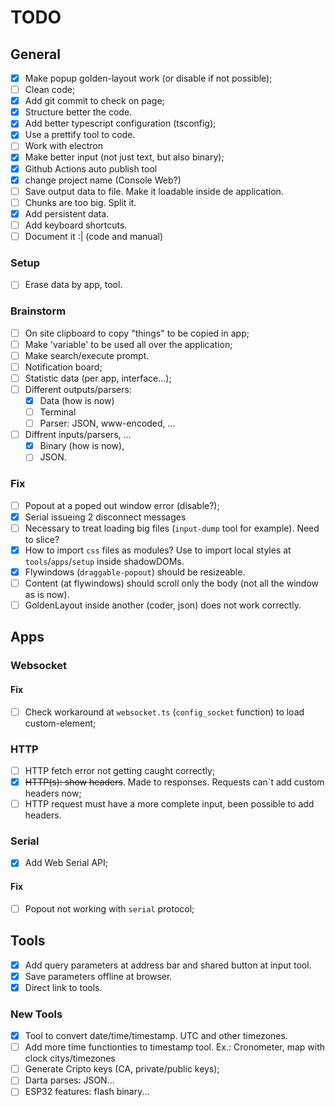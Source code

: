 # TODO

## General

- [x] Make popup golden-layout work (or disable if not possible);
- [ ] Clean code;
- [x] Add git commit to check on page;
- [x] Structure better the code.
- [x] Add better typescript configuration (tsconfig);
- [x] Use a prettify tool to code.
- [ ] Work with electron
- [x] Make better input (not just text, but also binary);
- [x] Github Actions auto publish tool
- [x] change project name (Console Web?)
- [ ] Save output data to file. Make it loadable inside de application.
- [ ] Chunks are too big. Split it.
- [x] Add persistent data.
- [ ] Add keyboard shortcuts.
- [ ] Document it :| (code and manual)

### Setup

- [ ] Erase data by app, tool.

### Brainstorm

- [ ] On site clipboard to copy "things" to be copied in app;
- [ ] Make 'variable' to be used all over the application;
- [ ] Make search/execute prompt.
- [ ] Notification board;
- [ ] Statistic data (per app, interface...);
- [ ] Different outputs/parsers:
  - [x] Data (how is now)
  - [ ] Terminal
  - [ ] Parser: JSON, www-encoded, ...
- [ ] Diffrent inputs/parsers, ...
  - [x] Binary (how is now),
  - [ ] JSON.

### Fix

- [ ] Popout at a poped out window error (disable?);
- [x] Serial issueing 2 disconnect messages
- [ ] Necessary to treat loading big files (`input-dump` tool for example). Need to slice?
- [x] How to import `css` files as modules? Use to import local styles at `tools`/`apps`/`setup` inside shadowDOMs.
- [x] Flywindows (`draggable-popout`) should be resizeable.
- [ ] Content (at flywindows) should scroll only the body (not all the window as is now).
- [ ] GoldenLayout inside another (coder, json) does not work correctly.

## Apps

### Websocket

#### Fix

- [ ] Check workaround at `websocket.ts` (`config_socket` function) to load custom-element;

### HTTP

- [ ] HTTP fetch error not getting caught correctly;
- [x] ~~HTTP(s): show headers~~. Made to responses. Requests can`t add custom headers now;
- [ ] HTTP request must have a more complete input, been possible to add headers.

### Serial

- [x] Add Web Serial API;

#### Fix

- [ ] Popout not working with `serial` protocol;

## Tools

- [x] Add query parameters at address bar and shared button at input tool.
- [x] Save parameters offline at browser.
- [x] Direct link to tools.

### New Tools

- [x] Tool to convert date/time/timestamp. UTC and other timezones.
- [ ] Add more time functionties to timestamp tool. Ex.: Cronometer, map with clock citys/timezones
- [ ] Generate Cripto keys (CA, private/public keys);
- [ ] Darta parses: JSON...
- [ ] ESP32 features: flash binary...
